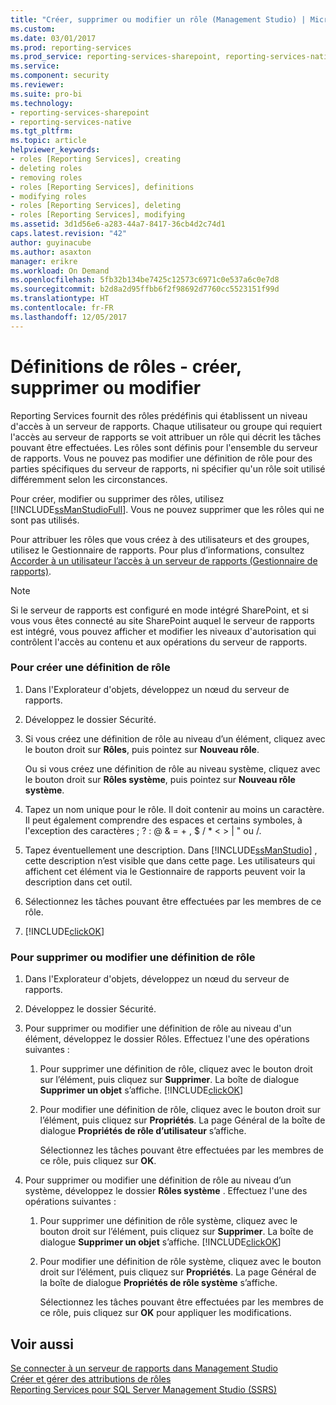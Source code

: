 ```yaml
---
title: "Créer, supprimer ou modifier un rôle (Management Studio) | Microsoft Docs"
ms.custom: 
ms.date: 03/01/2017
ms.prod: reporting-services
ms.prod_service: reporting-services-sharepoint, reporting-services-native
ms.service: 
ms.component: security
ms.reviewer: 
ms.suite: pro-bi
ms.technology:
- reporting-services-sharepoint
- reporting-services-native
ms.tgt_pltfrm: 
ms.topic: article
helpviewer_keywords:
- roles [Reporting Services], creating
- deleting roles
- removing roles
- roles [Reporting Services], definitions
- modifying roles
- roles [Reporting Services], deleting
- roles [Reporting Services], modifying
ms.assetid: 3d1d56e6-a283-44a7-8417-36cb4d2c74d1
caps.latest.revision: "42"
author: guyinacube
ms.author: asaxton
manager: erikre
ms.workload: On Demand
ms.openlocfilehash: 5fb32b134be7425c12573c6971c0e537a6c0e7d8
ms.sourcegitcommit: b2d8a2d95ffbb6f2f98692d7760cc5523151f99d
ms.translationtype: HT
ms.contentlocale: fr-FR
ms.lasthandoff: 12/05/2017
---
```

# <a name="role-definitions---create-delete-or-modify"></a>Définitions de rôles - créer, supprimer ou modifier
  Reporting Services fournit des rôles prédéfinis qui établissent un niveau d'accès à un serveur de rapports. Chaque utilisateur ou groupe qui requiert l'accès au serveur de rapports se voit attribuer un rôle qui décrit les tâches pouvant être effectuées. Les rôles sont définis pour l'ensemble du serveur de rapports. Vous ne pouvez pas modifier une définition de rôle pour des parties spécifiques du serveur de rapports, ni spécifier qu'un rôle soit utilisé différemment selon les circonstances.  
  
 Pour créer, modifier ou supprimer des rôles, utilisez [!INCLUDE[ssManStudioFull](../../includes/ssmanstudiofull-md.md)]. Vous ne pouvez supprimer que les rôles qui ne sont pas utilisés.  
  
 Pour attribuer les rôles que vous créez à des utilisateurs et des groupes, utilisez le Gestionnaire de rapports. Pour plus d’informations, consultez [Accorder à un utilisateur l’accès à un serveur de rapports &#40;Gestionnaire de rapports&#41;](../../reporting-services/security/grant-user-access-to-a-report-server-report-manager.md).  
  
> [!NOTE]  
>  Si le serveur de rapports est configuré en mode intégré SharePoint, et si vous vous êtes connecté au site SharePoint auquel le serveur de rapports est intégré, vous pouvez afficher et modifier les niveaux d'autorisation qui contrôlent l'accès au contenu et aux opérations du serveur de rapports.  
  
### <a name="to-create-a-role-definition"></a>Pour créer une définition de rôle  
  
1.  Dans l'Explorateur d'objets, développez un nœud du serveur de rapports.  
  
2.  Développez le dossier Sécurité.  
  
3.  Si vous créez une définition de rôle au niveau d’un élément, cliquez avec le bouton droit sur **Rôles**, puis pointez sur **Nouveau rôle**.  
  
     Ou si vous créez une définition de rôle au niveau système, cliquez avec le bouton droit sur **Rôles système**, puis pointez sur **Nouveau rôle système**.  
  
4.  Tapez un nom unique pour le rôle. Il doit contenir au moins un caractère. Il peut également comprendre des espaces et certains symboles, à l'exception des caractères ; ? : @ & = + , $ / * < > | " ou /.  
  
5.  Tapez éventuellement une description. Dans [!INCLUDE[ssManStudio](../../includes/ssmanstudio-md.md)] , cette description n’est visible que dans cette page. Les utilisateurs qui affichent cet élément via le Gestionnaire de rapports peuvent voir la description dans cet outil.  
  
6.  Sélectionnez les tâches pouvant être effectuées par les membres de ce rôle.  
  
7.  [!INCLUDE[clickOK](../../includes/clickok-md.md)]  
  
### <a name="to-delete-or-modify-a-role-definition"></a>Pour supprimer ou modifier une définition de rôle  
  
1.  Dans l'Explorateur d'objets, développez un nœud du serveur de rapports.  
  
2.  Développez le dossier Sécurité.  
  
3.  Pour supprimer ou modifier une définition de rôle au niveau d'un élément, développez le dossier Rôles. Effectuez l'une des opérations suivantes :  
  
    1.  Pour supprimer une définition de rôle, cliquez avec le bouton droit sur l’élément, puis cliquez sur **Supprimer**. La boîte de dialogue **Supprimer un objet** s’affiche. [!INCLUDE[clickOK](../../includes/clickok-md.md)]  
  
    2.  Pour modifier une définition de rôle, cliquez avec le bouton droit sur l’élément, puis cliquez sur **Propriétés**. La page Général de la boîte de dialogue **Propriétés de rôle d’utilisateur** s’affiche.  
  
         Sélectionnez les tâches pouvant être effectuées par les membres de ce rôle, puis cliquez sur **OK**.  
  
4.  Pour supprimer ou modifier une définition de rôle au niveau d’un système, développez le dossier **Rôles système** . Effectuez l'une des opérations suivantes :  
  
    1.  Pour supprimer une définition de rôle système, cliquez avec le bouton droit sur l’élément, puis cliquez sur **Supprimer**. La boîte de dialogue **Supprimer un objet** s’affiche. [!INCLUDE[clickOK](../../includes/clickok-md.md)]  
  
    2.  Pour modifier une définition de rôle système, cliquez avec le bouton droit sur l’élément, puis cliquez sur **Propriétés**. La page Général de la boîte de dialogue **Propriétés de rôle système** s’affiche.  
  
         Sélectionnez les tâches pouvant être effectuées par les membres de ce rôle, puis cliquez sur **OK** pour appliquer les modifications.  
  
## <a name="see-also"></a>Voir aussi  
 [Se connecter à un serveur de rapports dans Management Studio](../../reporting-services/tools/connect-to-a-report-server-in-management-studio.md)   
 [Créer et gérer des attributions de rôles](../../reporting-services/security/create-and-manage-role-assignments.md)   
 [Reporting Services pour SQL Server Management Studio &#40;SSRS&#41;](../../reporting-services/tools/reporting-services-in-sql-server-management-studio-ssrs.md)  
  
  
